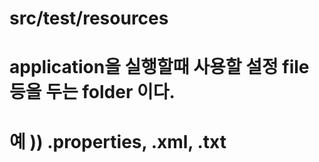 # src/test/resources 
# application을 실행할때 사용할 설정 file등을 두는 folder 이다.
# 예 )) .properties, .xml, .txt